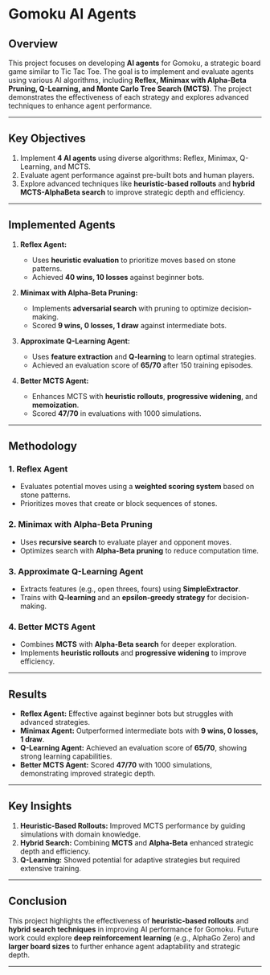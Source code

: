 # **Gomoku AI Agents**  

## **Overview**  
This project focuses on developing **AI agents** for Gomoku, a strategic board game similar to Tic Tac Toe. The goal is to implement and evaluate agents using various AI algorithms, including **Reflex, Minimax with Alpha-Beta Pruning, Q-Learning, and Monte Carlo Tree Search (MCTS)**. The project demonstrates the effectiveness of each strategy and explores advanced techniques to enhance agent performance.  

---

## **Key Objectives**  
1. Implement **4 AI agents** using diverse algorithms: Reflex, Minimax, Q-Learning, and MCTS.  
2. Evaluate agent performance against pre-built bots and human players.  
3. Explore advanced techniques like **heuristic-based rollouts** and **hybrid MCTS-AlphaBeta search** to improve strategic depth and efficiency.  

---

## **Implemented Agents**  
1. **Reflex Agent:**  
   - Uses **heuristic evaluation** to prioritize moves based on stone patterns.  
   - Achieved **40 wins, 10 losses** against beginner bots.  

2. **Minimax with Alpha-Beta Pruning:**  
   - Implements **adversarial search** with pruning to optimize decision-making.  
   - Scored **9 wins, 0 losses, 1 draw** against intermediate bots.  

3. **Approximate Q-Learning Agent:**  
   - Uses **feature extraction** and **Q-learning** to learn optimal strategies.  
   - Achieved an evaluation score of **65/70** after 150 training episodes.  

4. **Better MCTS Agent:**  
   - Enhances MCTS with **heuristic rollouts**, **progressive widening**, and **memoization**.  
   - Scored **47/70** in evaluations with 1000 simulations.  

---

## **Methodology**  
### **1. Reflex Agent**  
- Evaluates potential moves using a **weighted scoring system** based on stone patterns.  
- Prioritizes moves that create or block sequences of stones.  

### **2. Minimax with Alpha-Beta Pruning**  
- Uses **recursive search** to evaluate player and opponent moves.  
- Optimizes search with **Alpha-Beta pruning** to reduce computation time.  

### **3. Approximate Q-Learning Agent**  
- Extracts features (e.g., open threes, fours) using **SimpleExtractor**.  
- Trains with **Q-learning** and an **epsilon-greedy strategy** for decision-making.  

### **4. Better MCTS Agent**  
- Combines **MCTS** with **Alpha-Beta search** for deeper exploration.  
- Implements **heuristic rollouts** and **progressive widening** to improve efficiency.  

---

## **Results**  
- **Reflex Agent:** Effective against beginner bots but struggles with advanced strategies.  
- **Minimax Agent:** Outperformed intermediate bots with **9 wins, 0 losses, 1 draw**.  
- **Q-Learning Agent:** Achieved an evaluation score of **65/70**, showing strong learning capabilities.  
- **Better MCTS Agent:** Scored **47/70** with 1000 simulations, demonstrating improved strategic depth.  

---

## **Key Insights**  
1. **Heuristic-Based Rollouts:** Improved MCTS performance by guiding simulations with domain knowledge.  
2. **Hybrid Search:** Combining **MCTS** and **Alpha-Beta** enhanced strategic depth and efficiency.  
3. **Q-Learning:** Showed potential for adaptive strategies but required extensive training.  

---

## **Conclusion**  
This project highlights the effectiveness of **heuristic-based rollouts** and **hybrid search techniques** in improving AI performance for Gomoku. Future work could explore **deep reinforcement learning** (e.g., AlphaGo Zero) and **larger board sizes** to further enhance agent adaptability and strategic depth.  

---
